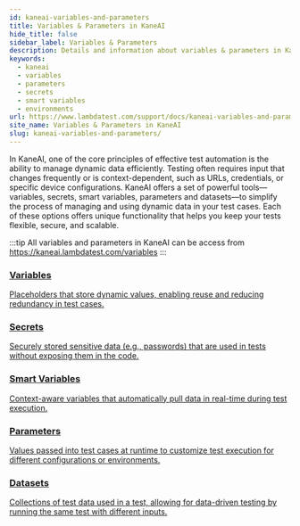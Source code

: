 ```yaml
---
id: kaneai-variables-and-parameters
title: Variables & Parameters in KaneAI
hide_title: false
sidebar_label: Variables & Parameters
description: Details and information about variables & parameters in KaneAI
keywords:
  - kaneai
  - variables
  - parameters
  - secrets
  - smart variables
  - environments
url: https://www.lambdatest.com/support/docs/kaneai-variables-and-parameters/
site_name: Variables & Parameters in KaneAI
slug: kaneai-variables-and-parameters/
---
```


<script type="application/ld+json"
      dangerouslySetInnerHTML={{ __html: JSON.stringify({
       "@context": "https://schema.org",
        "@type": "BreadcrumbList",
        "itemListElement": [{
          "@type": "ListItem",
          "position": 1,
          "name": "Home",
          "item": "https://www.lambdatest.com"
        },{
          "@type": "ListItem",
          "position": 2,
          "name": "Support",
          "item": "https://www.lambdatest.com/support/docs/"
        },{
          "@type": "ListItem",
          "position": 3,
          "name": "Variables & Parameters",
          "item": "https://www.lambdatest.com/support/docs/kaneai-variables-and-parameters"
        }]
      })
    }}
></script>

In KaneAI, one of the core principles of effective test automation is the ability to manage dynamic data efficiently. Testing often requires input that changes frequently or is context-dependent, such as URLs, credentials, or specific device configurations. KaneAI offers a set of powerful tools—variables, secrets, smart variables, parameters and datasets—to simplify the process of managing and using dynamic data in your test cases. Each of these options offers unique functionality that helps you keep your tests flexible, secure, and scalable.

:::tip
All variables and parameters in KaneAI can be access from https://kaneai.lambdatest.com/variables
:::
    
<!-- ### Core Features -->
<div className="support_main">
  
  <a href = "/support/docs/kane-ai-using-variables/">
  <div className="support_inners">
    <h3>Variables</h3>
    <p>Placeholders that store dynamic values, enabling reuse and reducing redundancy in test cases.</p>
  </div>
  </a>

  <a href="/support/docs/kane-ai-secrets/">
  <div className="support_inners">
    <h3>Secrets</h3>
    <p>Securely stored sensitive data (e.g., passwords) that are used in tests without exposing them in the code.</p>
  </div>
  </a>

  <a href="/support/docs/hyperexecute-artifacts-url/">
  <div className="support_inners">
    <h3>Smart Variables</h3>
    <p>Context-aware variables that automatically pull data in real-time during test execution.</p>
  </div>
  </a>

  <a href = "/support/docs/kane-ai-using-parameters/">
  <div className="support_inners">
    <h3>Parameters</h3>
    <p>Values passed into test cases at runtime to customize test execution for different configurations or environments.</p>
  </div>
  </a>

  <a href="/support/docs/kane-ai-using-datasets/">
  <div className="support_inners">
    <h3>Datasets</h3>
    <p>Collections of test data used in a test, allowing for data-driven testing by running the same test with different inputs.</p>
  </div>
  </a>
  
</div>

  
